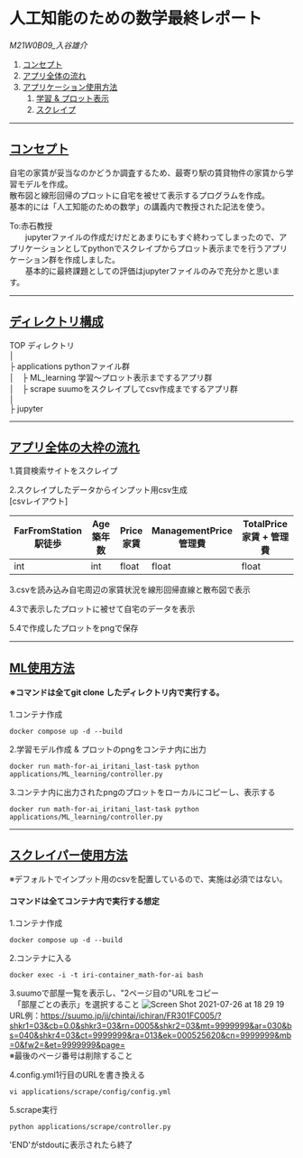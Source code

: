 # 人工知能のための数学最終レポート

*M21W0B09_入谷雄介*

1. [コンセプト](#concept)
1. [アプリ全体の流れ](#flow)
1. [アプリケーション使用方法](#ml_howto)
    1. [学習 & プロット表示](#ml_howto)
    1. [スクレイプ](#scrape_howto)


***
<a id="concept"></a>
## <u>コンセプト</u>
自宅の家賃が妥当なのかどうか調査するため、最寄り駅の賃貸物件の家賃から学習モデルを作成。<br>
散布図と線形回帰のプロットに自宅を被せて表示するプログラムを作成。<br>
基本的には「人工知能のための数学」の講義内で教授された記法を使う。<br>

To:赤石教授<br>
　　jupyterファイルの作成だけだとあまりにもすぐ終わってしまったので、アプリケーションとしてpythonでスクレイプからプロット表示までを行うアプリケーション群を作成しました。<br> 
　　基本的に最終課題としての評価はjupyterファイルのみで充分かと思います。

***
## <u>ディレクトリ構成</u>
TOP ディレクトリ<br>
│<br>
├ applications   pythonファイル群<br>
│　├ ML_learning  学習〜プロット表示までするアプリ群<br>
│　├ scrape   suumoをスクレイプしてcsv作成までするアプリ群<br>
│<br>
├ jupyter <br>


***
<a id="flow"></a>
## <u>アプリ全体の大枠の流れ</u>

1.賃貸検索サイトをスクレイプ

2.スクレイプしたデータからインプット用csv生成<br>
[csvレイアウト]

|  FarFromStation<br>駅徒歩  |  Age<br>築年数    |  Price<br>家賃  |  ManagementPrice<br>管理費  | TotalPrice<br>家賃 + 管理費 |
| ---- | ---- | ---- | ---- | ---- |
|  int  |  int  |  float  |  float  | float  |

3.csvを読み込み自宅周辺の家賃状況を線形回帰直線と散布図で表示

4.3で表示したプロットに被せて自宅のデータを表示

5.4で作成したプロットをpngで保存

***
<a id="ml_howto"></a>
## <u>ML使用方法</u>
#### ※コマンドは全てgit clone したディレクトリ内で実行する。

1.コンテナ作成<br>
```
docker compose up -d --build
```

2.学習モデル作成 & プロットのpngをコンテナ内に出力
```
docker run math-for-ai_iritani_last-task python applications/ML_learning/controller.py
```

3.コンテナ内に出力されたpngのプロットをローカルにコピーし、表示する
```
docker run math-for-ai_iritani_last-task python applications/ML_learning/controller.py
```

***
<a id="scrape_howto"></a>
## <u>スクレイパー使用方法</u>
※デフォルトでインプット用のcsvを配置しているので、実施は必須ではない。
#### コマンドは全てコンテナ内で実行する想定

1.コンテナ作成<br>
```
docker compose up -d --build
```

2.コンテナに入る
```
docker exec -i -t iri-container_math-for-ai bash
```

3.suumoで部屋一覧を表示し、"2ページ目の"URLをコピー<br>
　「部屋ごとの表示」を選択すること
![Screen Shot 2021-07-26 at 18 29 19](https://user-images.githubusercontent.com/74131902/126967112-9b4a5212-be44-4950-a0e8-eb7528dadf62.png)
URL例：https://suumo.jp/jj/chintai/ichiran/FR301FC005/?shkr1=03&cb=0.0&shkr3=03&rn=0005&shkr2=03&mt=9999999&ar=030&bs=040&shkr4=03&ct=9999999&ra=013&ek=000525620&cn=9999999&mb=0&fw2=&et=9999999&page=
<br>※最後のページ番号は削除すること

4.config.yml1行目のURLを書き換える
```
vi applications/scrape/config/config.yml
```

5.scrape実行
```
python applications/scrape/controller.py
```

'END'がstdoutに表示されたら終了
